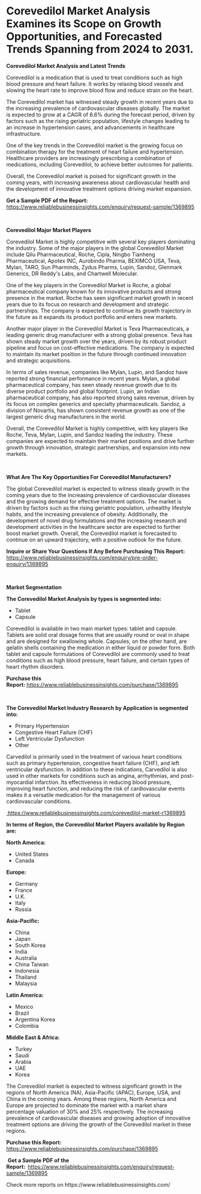 <p><h1>Corevedilol Market Analysis Examines its Scope on Growth Opportunities, and Forecasted Trends Spanning from 2024 to 2031.</h1></p><p><strong>Corevedilol Market Analysis and Latest Trends</strong></p>
<p><p>Corevedilol is a medication that is used to treat conditions such as high blood pressure and heart failure. It works by relaxing blood vessels and slowing the heart rate to improve blood flow and reduce strain on the heart.</p><p>The Corevedilol market has witnessed steady growth in recent years due to the increasing prevalence of cardiovascular diseases globally. The market is expected to grow at a CAGR of 6.6% during the forecast period, driven by factors such as the rising geriatric population, lifestyle changes leading to an increase in hypertension cases, and advancements in healthcare infrastructure.</p><p>One of the key trends in the Corevedilol market is the growing focus on combination therapy for the treatment of heart failure and hypertension. Healthcare providers are increasingly prescribing a combination of medications, including Corevedilol, to achieve better outcomes for patients.</p><p>Overall, the Corevedilol market is poised for significant growth in the coming years, with increasing awareness about cardiovascular health and the development of innovative treatment options driving market expansion.</p></p>
<p><strong>Get a Sample PDF of the Report:&nbsp;</strong> <a href="https://www.reliablebusinessinsights.com/enquiry/request-sample/1369895">https://www.reliablebusinessinsights.com/enquiry/request-sample/1369895</a></p>
<p>&nbsp;</p>
<p><strong>Corevedilol Major Market Players</strong></p>
<p><p>Corevedilol Market is highly competitive with several key players dominating the industry. Some of the major players in the global Corevedilol Market include Qilu Pharmaceutical, Roche, Cipla, Ningbo Tianheng Pharmaceutical, Apotex INC, Aurobindo Pharma, BEXIMCO USA, Teva, Mylan, TARO, Sun Pharminds, Zydus Pharms, Lupin, Sandoz, Glenmark Generics, DR Reddy's Labs, and Chartwell Molecular.</p><p>One of the key players in the Corevedilol Market is Roche, a global pharmaceutical company known for its innovative products and strong presence in the market. Roche has seen significant market growth in recent years due to its focus on research and development and strategic partnerships. The company is expected to continue its growth trajectory in the future as it expands its product portfolio and enters new markets.</p><p>Another major player in the Corevedilol Market is Teva Pharmaceuticals, a leading generic drug manufacturer with a strong global presence. Teva has shown steady market growth over the years, driven by its robust product pipeline and focus on cost-effective medications. The company is expected to maintain its market position in the future through continued innovation and strategic acquisitions.</p><p>In terms of sales revenue, companies like Mylan, Lupin, and Sandoz have reported strong financial performance in recent years. Mylan, a global pharmaceutical company, has seen steady revenue growth due to its diverse product portfolio and global footprint. Lupin, an Indian pharmaceutical company, has also reported strong sales revenue, driven by its focus on complex generics and specialty pharmaceuticals. Sandoz, a division of Novartis, has shown consistent revenue growth as one of the largest generic drug manufacturers in the world.</p><p>Overall, the Corevedilol Market is highly competitive, with key players like Roche, Teva, Mylan, Lupin, and Sandoz leading the industry. These companies are expected to maintain their market positions and drive further growth through innovation, strategic partnerships, and expansion into new markets.</p></p>
<p>&nbsp;</p>
<p><strong>What Are The Key Opportunities For Corevedilol Manufacturers?</strong></p>
<p><p>The global Corevedilol market is expected to witness steady growth in the coming years due to the increasing prevalence of cardiovascular diseases and the growing demand for effective treatment options. The market is driven by factors such as the rising geriatric population, unhealthy lifestyle habits, and the increasing prevalence of obesity. Additionally, the development of novel drug formulations and the increasing research and development activities in the healthcare sector are expected to further boost market growth. Overall, the Corevedilol market is forecasted to continue on an upward trajectory, with a positive outlook for the future.</p></p>
<p><strong>Inquire or Share Your Questions If Any Before Purchasing This Report:</strong> <a href="https://www.reliablebusinessinsights.com/enquiry/pre-order-enquiry/1369895">https://www.reliablebusinessinsights.com/enquiry/pre-order-enquiry/1369895</a></p>
<p>&nbsp;</p>
<p><strong>Market Segmentation</strong></p>
<p><strong>The Corevedilol Market Analysis by types is segmented into:</strong></p>
<p><ul><li>Tablet</li><li>Capsule</li></ul></p>
<p><p>Corevedilol is available in two main market types: tablet and capsule. Tablets are solid oral dosage forms that are usually round or oval in shape and are designed for swallowing whole. Capsules, on the other hand, are gelatin shells containing the medication in either liquid or powder form. Both tablet and capsule formulations of Corevedilol are commonly used to treat conditions such as high blood pressure, heart failure, and certain types of heart rhythm disorders.</p></p>
<p><strong>Purchase this Report:&nbsp;</strong><a href="https://www.reliablebusinessinsights.com/purchase/1369895">https://www.reliablebusinessinsights.com/purchase/1369895</a></p>
<p>&nbsp;</p>
<p><strong>The Corevedilol Market Industry Research by Application is segmented into:</strong></p>
<p><ul><li>Primary Hypertension</li><li>Congestive Heart Failure (CHF)</li><li>Left Ventricular Dysfunction</li><li>Other</li></ul></p>
<p><p>Carvedilol is primarily used in the treatment of various heart conditions such as primary hypertension, congestive heart failure (CHF), and left ventricular dysfunction. In addition to these indications, Carvedilol is also used in other markets for conditions such as angina, arrhythmias, and post-myocardial infarction. Its effectiveness in reducing blood pressure, improving heart function, and reducing the risk of cardiovascular events makes it a versatile medication for the management of various cardiovascular conditions.</p></p>
<p><a href="https://www.reliablebusinessinsights.com/corevedilol-market-r1369895">&nbsp;https://www.reliablebusinessinsights.com/corevedilol-market-r1369895</a></p>
<p><strong>In terms of Region, the Corevedilol Market Players available by Region are:</strong></p>
<p>
    <p> <strong> North America: </strong>
        <ul>
            <li>United States</li>
            <li>Canada</li>
        </ul>
        </p> 
    <p> <strong> Europe: </strong>
        <ul>
            <li>Germany</li>
            <li>France</li>
            <li>U.K.</li>
            <li>Italy</li>
            <li>Russia</li>
        </ul>
        </p> 
    <p> <strong> Asia-Pacific: </strong>
        <ul>
            <li>China</li>
            <li>Japan</li>
            <li>South Korea</li>
            <li>India</li>
            <li>Australia</li>
            <li>China Taiwan</li>
            <li>Indonesia</li>
            <li>Thailand</li>
            <li>Malaysia</li>
        </ul>
        </p> 
    <p> <strong> Latin America: </strong>
        <ul>
            <li>Mexico</li>
            <li>Brazil</li>
            <li>Argentina Korea</li>
            <li>Colombia</li>
        </ul>
        </p> 
    <p> <strong> Middle East & Africa: </strong>
        <ul>
            <li>Turkey</li>
            <li>Saudi</li>
            <li>Arabia</li>
            <li>UAE</li>
            <li>Korea</li>
        </ul>
    </p>
    </p>
<p><p>The Corevedilol market is expected to witness significant growth in the regions of North America (NA), Asia-Pacific (APAC), Europe, USA, and China in the coming years. Among these regions, North America and Europe are projected to dominate the market with a market share percentage valuation of 30% and 25% respectively. The increasing prevalence of cardiovascular diseases and growing adoption of innovative treatment options are driving the growth of the Corevedilol market in these regions.</p></p>
<p><strong>Purchase this Report: </strong><a href="https://www.reliablebusinessinsights.com/purchase/1369895">https://www.reliablebusinessinsights.com/purchase/1369895</a></p>
<p>&nbsp;<strong>Get a Sample PDF of the Report:&nbsp;&nbsp;</strong><a href="https://www.reliablebusinessinsights.com/enquiry/request-sample/1369895">https://www.reliablebusinessinsights.com/enquiry/request-sample/1369895</a></p>
<p><strong></strong></p>
<p>Check more reports on https://www.reliablebusinessinsights.com/</p>
